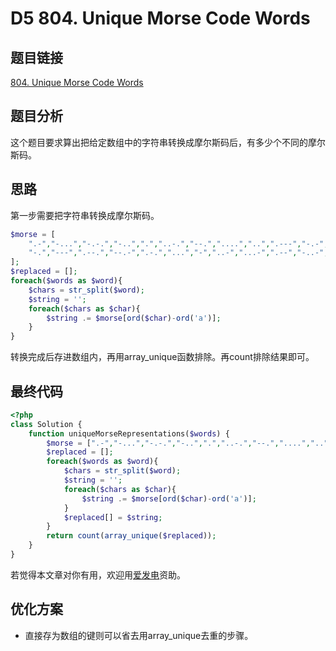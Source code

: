 # D5 804. Unique Morse Code Words

## 题目链接

[804. Unique Morse Code Words](https://leetcode.com/problems/unique-morse-code-words/)

## 题目分析

这个题目要求算出把给定数组中的字符串转换成摩尔斯码后，有多少个不同的摩尔斯码。

## 思路

第一步需要把字符串转换成摩尔斯码。

```php
$morse = [
    ".-","-...","-.-.","-..",".","..-.","--.","....","..",".---","-.-",".-..","--",
    "-.","---",".--.","--.-",".-.","...","-","..-","...-",".--","-..-","-.--","--.."
];
$replaced = [];
foreach($words as $word){
    $chars = str_split($word);
    $string = '';
    foreach($chars as $char){
        $string .= $morse[ord($char)-ord('a')];
    }
}
```

转换完成后存进数组内，再用array\_unique函数排除。再count排除结果即可。

## 最终代码

```php
<?php
class Solution {
    function uniqueMorseRepresentations($words) {
        $morse = [".-","-...","-.-.","-..",".","..-.","--.","....","..",".---","-.-",".-..","--","-.","---",".--.","--.-",".-.","...","-","..-","...-",".--","-..-","-.--","--.."];
        $replaced = [];
        foreach($words as $word){
            $chars = str_split($word);
            $string = '';
            foreach($chars as $char){
                $string .= $morse[ord($char)-ord('a')];
            }
            $replaced[] = $string;
        }
        return count(array_unique($replaced));
    }
}
```

若觉得本文章对你有用，欢迎用[爱发电](https://afdian.net/@skys215)资助。

## 优化方案

* 直接存为数组的键则可以省去用array\_unique去重的步骤。


